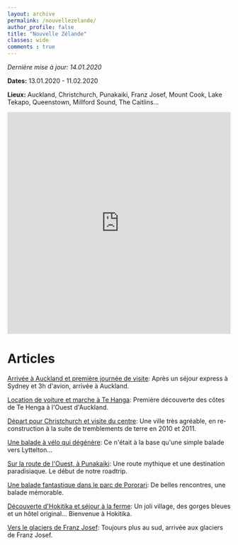 ```yaml
---
layout: archive
permalink: /nouvellezelande/
author_profile: false
title: "Nouvelle Zélande"
classes: wide
comments : true
---
```


*Dernière mise à jour: 14.01.2020*

**Dates:** 13.01.2020 - 11.02.2020

**Lieux:** Auckland, Christchurch, Punakaiki, Franz Josef, Mount Cook, Lake Tekapo, Queenstown, Millford Sound, The Caitlins...

<iframe src="https://www.google.com/maps/d/u/0/embed?mid=1qqPFxCIK75RiwEsL2EZquFM8Btqr9pBG" width="100%" height="500" frameBorder="0"></iframe>

<br>

# Articles

[Arrivée à Auckland et première journée de visite](https://maelfabien.github.io/nz_0/): Après un séjour express à Sydney et 3h d'avion, arrivée à Auckland.

[Location de voiture et marche à Te Hanga](https://maelfabien.github.io/nz_1/): Première découverte des côtes de Te Henga à l'Ouest d'Auckland.

[Départ pour Christchurch et visite du centre](https://maelfabien.github.io/nz_2/): Une ville très agréable, en re-construction à la suite de tremblements de terre en 2010 et 2011.

[Une balade à vélo qui dégénère](https://maelfabien.github.io/nz_3/): Ce n'était à la base qu'une simple balade vers Lyttelton...

[Sur la route de l'Ouest, à Punakaiki](https://maelfabien.github.io/nz_4/): Une route mythique et une destination paradisiaque. Le début de notre roadtrip.

[Une balade fantastique dans le parc de Pororari](https://maelfabien.github.io/nz_5/): De belles rencontres, une balade mémorable.

[Découverte d'Hokitika et séjour à la ferme](https://maelfabien.github.io/nz_6/): Un joli village, des gorges bleues et un hôtel original... Bienvenue à Hokitika.

[Vers le glaciers de Franz Josef](https://maelfabien.github.io/nz_7/): Toujours plus au sud, arrivée aux glaciers de Franz Josef.
